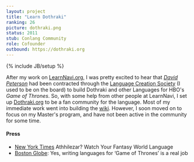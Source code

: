 ```yaml
---
layout: project
title: "Learn Dothraki"
ranking: 26
picture: dothraki.png
status: 2011
stub: Conlang Community
role: Cofounder
outbound: https://dothraki.org
---
```

{% include JB/setup %}

After my work on [LearnNavi.org](../learn-navi), I was pretty excited to hear that _[David Peterson](http://dedalvs.com/)_ had been contracted through the [Language Creation Society](http://conlang.org/) (I used to be on the board) to build Dothraki and other Languages for HBO's _Game of Thrones_. So, with some help from other people at LearnNavi, I set up [Dothraki.org](http://www.dothraki.org/) to be a fan community for the language. Most of my immediate work went into building the [wiki](http://www.dothraki.org/). However, I soon moved on to focus on my Master's program, and have not been active in the community for some time.

#### Press

- [New York Times](http://www.nytimes.com/2011/12/12/arts/television/in-game-of-thrones-a-language-to-make-the-world-feel-real.html) Athhilezar? Watch Your Fantasy World Language
- [Boston Globe](https://www.bostonglobe.com/ideas/2014/04/05/yes-writing-languages-for-game-thrones-real-job/4eyOZKW5EVL6Mt8qBQJ20L/story.html): Yes, writing languages for ‘Game of Thrones’ is a real job
